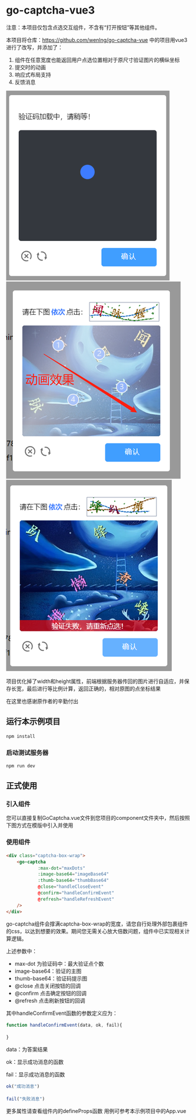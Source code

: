 # go-captcha-vue3

注意：本项目仅包含点选交互组件，不含有“打开按钮”等其他组件。

本项目将仓库：https://github.com/wenlng/go-captcha-vue 中的项目用vue3进行了改写，并添加了：

1. 组件在任意宽度也能返回用户点选位置相对于原尺寸验证图片的横纵坐标
2. 提交时的动画
3. 响应式布局支持
4. 反馈消息

![img_2.png](img_2.png)![img.png](img.png)![img_1.png](img_1.png)

项目优化掉了width和height属性，前端根据服务器传回的图片进行自适应，并保存长宽，最后进行等比例计算，返回正确的，相对原图的点坐标结果

在这里也感谢原作者的辛勤付出
## 运行本示例项目

```sh
npm install
```

### 启动测试服务器

```sh
npm run dev
```
 ## 正式使用
### 引入组件
您可以直接复制GoCaptcha.vue文件到您项目的component文件夹中，然后按照下图方式在模版中引入并使用
### 使用组件
```html
<div class="captcha-box-wrap">
    <go-captcha
            :max-dot="maxDots"
            :image-base64="imageBase64"
            :thumb-base64="thumbBase64"
            @close="handleCloseEvent"
            @confirm="handleConfirmEvent"
            @refresh="handleRefreshEvent"
    />
</div>

```
go-captcha组件会撑满captcha-box-wrap的宽度，请您自行处理外部包裹组件的css，以达到想要的效果。期间您无需关心放大倍数问题，组件中已实现相关计算逻辑。

上述参数中：
* max-dot 为验证码中：最大验证点个数
* image-base64：验证的主图
* thumb-base64：验证码提示图
* @close 点击关闭按钮的回调
* @confirm 点击确定按钮的回调
* @refresh 点击刷新按钮的回调

其中handleConfirmEvent函数的参数定义应为：
```javascript
function handleConfirmEvent(data, ok, fail){

}
```
data：为答案结果

ok：显示成功消息的函数

fail：显示成功消息的函数
```javascript
ok("成功消息")

fail("失败消息")
```

更多属性请查看组件内的defineProps函数
用例可参考本示例项目中的App.vue
